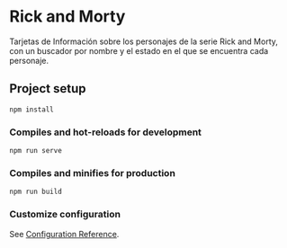 # Rick and Morty

Tarjetas de Información sobre los personajes de la serie Rick and Morty, con un buscador por nombre y el estado en el que se encuentra cada personaje.

## Project setup
```
npm install
```

### Compiles and hot-reloads for development
```
npm run serve
```

### Compiles and minifies for production
```
npm run build
```

### Customize configuration
See [Configuration Reference](https://cli.vuejs.org/config/).
